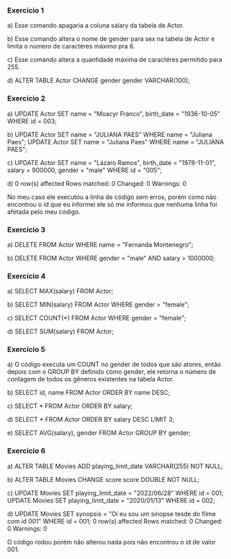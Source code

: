 ### Exercício 1

a) Esse comando apagaria a coluna salary da tabela de Actor.

b) Esse comando altera o nome de gender para sex na tabela de Actor e limita o número de caractéres máximo pra 6.

c) Esse comando altera a quantidade máxima de caractéres permitido para 255.

d) ALTER TABLE Actor CHANGE gender gender VARCHAR(100);


### Exercício 2

a) UPDATE Actor SET name = "Moacyr Franco", birth_date = "1936-10-05" WHERE id = 003;

b) UPDATE Actor SET name = "JULIANA PAES" WHERE name = "Juliana Paes";
   UPDATE Actor SET name = "Juliana Paes" WHERE name = "JULIANA PAES";

c) UPDATE Actor 
   SET 
   name = "Lázaro Ramos", 
   birth_date = "1978-11-01", 
   salary = 900000,
   gender = "male"
   WHERE id = "005";

d) 0 row(s) affected Rows matched: 0  Changed: 0  Warnings: 0
   
   No meu caso ele executou a linha de código sem erros, porém como não encontrou o id que eu informei ele só me informou que nenhuma linha foi afetada pelo meu código.


### Exercício 3

a) DELETE FROM Actor WHERE name = "Fernanda Montenegro";

b) DELETE FROM Actor WHERE gender = "male" AND salary > 1000000;


### Exercício 4

a) SELECT MAX(salary) FROM Actor;

b) SELECT MIN(salary) FROM Actor WHERE gender = "female";

c) SELECT COUNT(*) FROM Actor WHERE gender = "female";

d) SELECT SUM(salary) FROM Actor;


### Exercício 5

a) O código executa um COUNT no gender de todos que são atores, então depois com o GROUP BY definido como gender, ele retorna o número de contagem de todos os gêneros existentes na tabela Actor.

b) SELECT id, name FROM Actor ORDER BY name DESC;

c) SELECT * FROM Actor ORDER BY salary;

d) SELECT * FROM Actor ORDER BY salary DESC LIMIT 3;

e) SELECT AVG(salary), gender FROM Actor GROUP BY gender;


### Exercício 6

a) ALTER TABLE Movies ADD playing_limit_date VARCHAR(255) NOT NULL;

b) ALTER TABLE Movies CHANGE score score DOUBLE NOT NULL;

c) UPDATE Movies SET playing_limit_date = "2022/06/28" WHERE id = 001;
   UPDATE Movies SET playing_limit_date = "2020/01/13" WHERE id = 002;

d) UPDATE Movies SET synopsis = "Oi eu sou um sinopse tesde do filme com id 001" WHERE id = 001;
   0 row(s) affected Rows matched: 0  Changed: 0  Warnings: 0

   O código rodou porém não alterou nada pois não encontrou o id de valor 001.